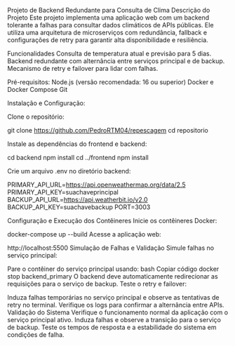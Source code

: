 Projeto de Backend Redundante para Consulta de Clima
Descrição do Projeto
Este projeto implementa uma aplicação web com um backend tolerante a falhas para consultar dados climáticos de APIs públicas. Ele utiliza uma arquitetura de microserviços com redundância, fallback e configurações de retry para garantir alta disponibilidade e resiliência.

Funcionalidades
Consulta de temperatura atual e previsão para 5 dias.
Backend redundante com alternância entre serviços principal e de backup.
Mecanismo de retry e failover para lidar com falhas.

Pré-requisitos:
Node.js (versão recomendada: 16 ou superior)
Docker e Docker Compose
Git

Instalação e Configuração:

Clone o repositório:

git clone https://github.com/PedroRTM04/repescagem
cd repositorio

Instale as dependências do frontend e backend:

cd backend
npm install
cd ../frontend
npm install


Crie um arquivo .env no diretório backend:

PRIMARY_API_URL=https://api.openweathermap.org/data/2.5
PRIMARY_API_KEY=suachaveprincipal
BACKUP_API_URL=https://api.weatherbit.io/v2.0
BACKUP_API_KEY=suachavebackup
PORT=3003

Configuração e Execução dos Contêineres
Inicie os contêineres Docker:

docker-compose up --build
Acesse a aplicação web:

http://localhost:5500
Simulação de Falhas e Validação
Simule falhas no serviço principal:

Pare o contêiner do serviço principal usando:
bash
Copiar código
docker stop backend_primary
O backend deve automaticamente redirecionar as requisições para o serviço de backup.
Teste o retry e failover:

Induza falhas temporárias no serviço principal e observe as tentativas de retry no terminal.
Verifique os logs para confirmar a alternância entre APIs.
Validação do Sistema
Verifique o funcionamento normal da aplicação com o serviço principal ativo.
Induza falhas e observe a transição para o serviço de backup.
Teste os tempos de resposta e a estabilidade do sistema em condições de falha.
